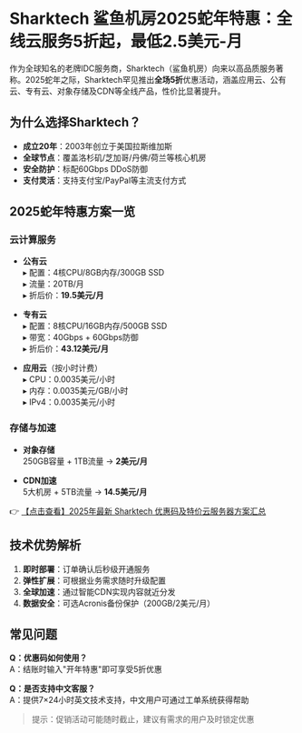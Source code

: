 # Sharktech 鲨鱼机房2025蛇年特惠：全线云服务5折起，最低2.5美元-月

作为全球知名的老牌IDC服务商，Sharktech（鲨鱼机房）向来以高品质服务著称。2025蛇年之际，Sharktech罕见推出**全场5折**优惠活动，涵盖应用云、公有云、专有云、对象存储及CDN等全线产品，性价比显著提升。

## 为什么选择Sharktech？

- **成立20年**：2003年创立于美国拉斯维加斯
- **全球节点**：覆盖洛杉矶/芝加哥/丹佛/荷兰等核心机房
- **安全防护**：标配60Gbps DDoS防御
- **支付灵活**：支持支付宝/PayPal等主流支付方式

## 2025蛇年特惠方案一览

### 云计算服务
- **公有云**  
  ▸ 配置：4核CPU/8GB内存/300GB SSD  
  ▸ 流量：20TB/月  
  ▸ 折后价：**19.5美元/月**

- **专有云**  
  ▸ 配置：8核CPU/16GB内存/500GB SSD  
  ▸ 带宽：40Gbps + 60Gbps防御  
  ▸ 折后价：**43.12美元/月**

- **应用云**（按小时计费）  
  ▸ CPU：0.0035美元/小时  
  ▸ 内存：0.0035美元/GB/小时  
  ▸ IPv4：0.0035美元/小时  

### 存储与加速
- **对象存储**  
  250GB容量 + 1TB流量 → **2美元/月**

- **CDN加速**  
  5大机房 + 5TB流量 → **14.5美元/月**

👉 [【点击查看】2025年最新 Sharktech 优惠码及特价云服务器方案汇总](https://bit.ly/Sharktech)

## 技术优势解析

1. **即时部署**：订单确认后秒级开通服务  
2. **弹性扩展**：可根据业务需求随时升级配置  
3. **全球加速**：通过智能CDN实现内容就近分发  
4. **数据安全**：可选Acronis备份保护（200GB/2美元/月）

## 常见问题

**Q：优惠码如何使用？**  
A：结账时输入"开年特惠"即可享受5折优惠

**Q：是否支持中文客服？**  
A：提供7×24小时英文技术支持，中文用户可通过工单系统获得帮助

> 提示：促销活动可能随时截止，建议有需求的用户及时锁定优惠